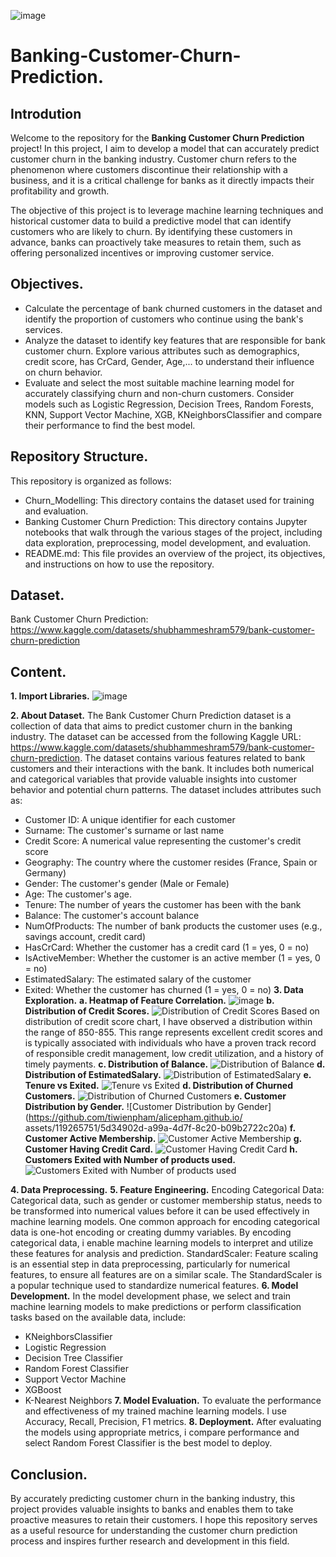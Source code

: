 ![image](https://github.com/tiwienpham/alicepham.github.io/assets/119265751/74df5ea9-8355-44b8-9361-af3930ff57a2)

# Banking-Customer-Churn-Prediction.
## Introdution
Welcome to the repository for the **Banking Customer Churn Prediction** project! In this project, I aim to develop a model that can accurately predict customer churn in the banking industry. Customer churn refers to the phenomenon where customers discontinue their relationship with a business, and it is a critical challenge for banks as it directly impacts their profitability and growth.

The objective of this project is to leverage machine learning techniques and historical customer data to build a predictive model that can identify customers who are likely to churn. By identifying these customers in advance, banks can proactively take measures to retain them, such as offering personalized incentives or improving customer service.

## Objectives.
- Calculate the percentage of bank churned customers in the dataset and identify the proportion of customers who continue using the bank's services.
- Analyze the dataset to identify key features that are responsible for bank customer churn. Explore various attributes such as demographics, credit score, has CrCard, Gender, Age,... to understand their influence on churn behavior.
- Evaluate and select the most suitable machine learning model for accurately classifying churn and non-churn customers. Consider models such as Logistic Regression, Decision Trees, Random Forests, KNN, Support Vector Machine, XGB, KNeighborsClassifier and compare their performance to find the best model.

## Repository Structure.
This repository is organized as follows:
- Churn_Modelling: This directory contains the dataset used for training and evaluation.
- Banking Customer Churn Prediction: This directory contains Jupyter notebooks that walk through the various stages of the project, including data exploration, preprocessing, model development, and evaluation.
- README.md: This file provides an overview of the project, its objectives, and instructions on how to use the repository.

## Dataset.
Bank Customer Churn Prediction:
https://www.kaggle.com/datasets/shubhammeshram579/bank-customer-churn-prediction

## Content.
**1. Import Libraries.**
![image](https://github.com/tiwienpham/alicepham.github.io/assets/119265751/e42ca076-f536-43a4-9af5-fb87afdf320a)

**2. About Dataset.**
The Bank Customer Churn Prediction dataset is a collection of data that aims to predict customer churn in the banking industry. The dataset can be accessed from the following Kaggle URL: https://www.kaggle.com/datasets/shubhammeshram579/bank-customer-churn-prediction.
The dataset contains various features related to bank customers and their interactions with the bank. It includes both numerical and categorical variables that provide valuable insights into customer behavior and potential churn patterns. The dataset includes attributes such as:
- Customer ID: A unique identifier for each customer
- Surname: The customer's surname or last name
- Credit Score: A numerical value representing the customer's credit score
- Geography: The country where the customer resides (France, Spain or Germany)
- Gender: The customer's gender (Male or Female)
- Age: The customer's age.
- Tenure: The number of years the customer has been with the bank
- Balance: The customer's account balance
- NumOfProducts: The number of bank products the customer uses (e.g., savings account, credit card)
- HasCrCard: Whether the customer has a credit card (1 = yes, 0 = no)
- IsActiveMember: Whether the customer is an active member (1 = yes, 0 = no)
- EstimatedSalary: The estimated salary of the customer
- Exited: Whether the customer has churned (1 = yes, 0 = no)
**3. Data Exploration.**
**a. Heatmap of Feature Correlation.**
  ![image](https://github.com/tiwienpham/alicepham.github.io/assets/119265751/4c9303f3-6ba7-4ebd-95ac-b92bb8f808eb)
**b. Distribution of Credit Scores.**
  ![Distribution of Credit Scores](https://github.com/tiwienpham/alicepham.github.io/assets/119265751/65d80c0d-f223-4706-8c06-8aee370a03a7)
Based on distribution of credit score chart, I have observed a distribution within the range of 850-855. This range represents excellent credit scores and is typically associated with individuals who have a proven track record of responsible credit management, low credit utilization, and a history of timely payments.
**c. Distribution of Balance.**
  ![Distribution of Balance](https://github.com/tiwienpham/alicepham.github.io/assets/119265751/41410e21-2db2-4342-8ecf-d0881fb4d7d5)
**d. Distribution of EstimatedSalary.**
  ![Distribution of EstimatedSalary](https://github.com/tiwienpham/alicepham.github.io/assets/119265751/5050caef-aa2d-4157-ae40-07b71f170499)
**e. Tenure vs Exited.**
  ![Tenure vs Exited](https://github.com/tiwienpham/alicepham.github.io/assets/119265751/6baf9c99-46a2-4832-a585-d33e1afe085b)
**d. Distribution of Churned Customers.**
  ![Distribution of Churned Customers](https://github.com/tiwienpham/alicepham.github.io/assets/119265751/dad6ed40-20f6-4b98-ac82-524c2a4c2b54)
**e. Customer Distribution by Gender.**
  ![Customer Distribution by Gender](https://github.com/tiwienpham/alicepham.github.io/
  assets/119265751/5d34902d-a99a-4d7f-8c20-b09b2722c20a)
**f. Customer Active Membership.**
  ![Customer Active Membership](https://github.com/tiwienpham/alicepham.github.io/assets/119265751/42887cf7-5970-4246-a416-de6a98820edd)
  **g. Customer Having Credit Card.**
  ![Customer Having Credit Card](https://github.com/tiwienpham/alicepham.github.io/assets/119265751/59d7dbb8-b875-4d20-b54a-5e7ce8d99274)
  **h. Customers Exited with Number of products used.**
  ![Customers Exited with Number of products used](https://github.com/tiwienpham/alicepham.github.io/assets/119265751/1d70e528-0316-4d75-93c7-91f3d6780bed)
  
**4. Data Preprocessing.**
**5. Feature Engineering.**
Encoding Categorical Data: Categorical data, such as gender or customer membership status, needs to be transformed into numerical values before it can be used effectively in machine learning models. One common approach for encoding categorical data is one-hot encoding or creating dummy variables. By encoding categorical data, i enable machine learning models to interpret and utilize these features for analysis and prediction.
StandardScaler: Feature scaling is an essential step in data preprocessing, particularly for numerical features, to ensure all features are on a similar scale. The StandardScaler is a popular technique used to standardize numerical features.
**6. Model Development.**
In the model development phase, we select and train machine learning models to make predictions or perform classification tasks based on the available data, include:
- KNeighborsClassifier
- Logistic Regression
- Decision Tree Classifier
- Random Forest Classifier
- Support Vector Machine
- XGBoost
- K-Nearest Neighbors
**7. Model Evaluation.**
To evaluate the performance and effectiveness of my trained machine learning models. I use Accuracy, Recall, Precision, F1 metrics.
**8. Deployment.**
After evaluating the models using appropriate metrics, i compare performance and select Random Forest Classifier is the best model to deploy.
## Conclusion.
By accurately predicting customer churn in the banking industry, this project provides valuable insights to banks and enables them to take proactive measures to retain their customers. I hope this repository serves as a useful resource for understanding the customer churn prediction process and inspires further research and development in this field.
